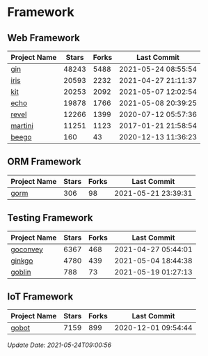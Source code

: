 # Framework

## Web Framework
| Project Name | Stars | Forks | Last Commit |
| ------------ | ----- | ----- | ----------- |
| [gin](https://github.com/gin-gonic/gin) | 48243 | 5488 | 2021-05-24 08:55:54 |
| [iris](https://github.com/kataras/iris) | 20593 | 2232 | 2021-04-27 21:11:37 |
| [kit](https://github.com/go-kit/kit) | 20253 | 2092 | 2021-05-07 12:02:54 |
| [echo](https://github.com/labstack/echo) | 19878 | 1766 | 2021-05-08 20:39:25 |
| [revel](https://github.com/revel/revel) | 12266 | 1399 | 2020-07-12 05:57:36 |
| [martini](https://github.com/go-martini/martini) | 11251 | 1123 | 2017-01-21 21:58:54 |
| [beego](https://github.com/astaxie/beego) | 160 | 43 | 2020-12-13 11:36:23 |

## ORM Framework
| Project Name | Stars | Forks | Last Commit |
| ------------ | ----- | ----- | ----------- |
| [gorm](https://github.com/jinzhu/gorm) | 306 | 98 | 2021-05-21 23:39:31 |

## Testing Framework
| Project Name | Stars | Forks | Last Commit |
| ------------ | ----- | ----- | ----------- |
| [goconvey](https://github.com/smartystreets/goconvey) | 6367 | 468 | 2021-04-27 05:44:01 |
| [ginkgo](https://github.com/onsi/ginkgo) | 4780 | 439 | 2021-05-04 18:44:38 |
| [goblin](https://github.com/franela/goblin) | 788 | 73 | 2021-05-19 01:27:13 |

## IoT Framework
| Project Name | Stars | Forks | Last Commit |
| ------------ | ----- | ----- | ----------- |
| [gobot](https://github.com/hybridgroup/gobot) | 7159 | 899 | 2020-12-01 09:54:44 |

*Update Date: 2021-05-24T09:00:56*